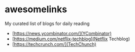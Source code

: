 # awesomelinks
My curated list of blogs for daily reading

* [https://news.ycombinator.com/](YCombinator)
* [https://medium.com/netflix-techblog](Netflix Techblog)
* [https://techcrunch.com/](TechChunch)
